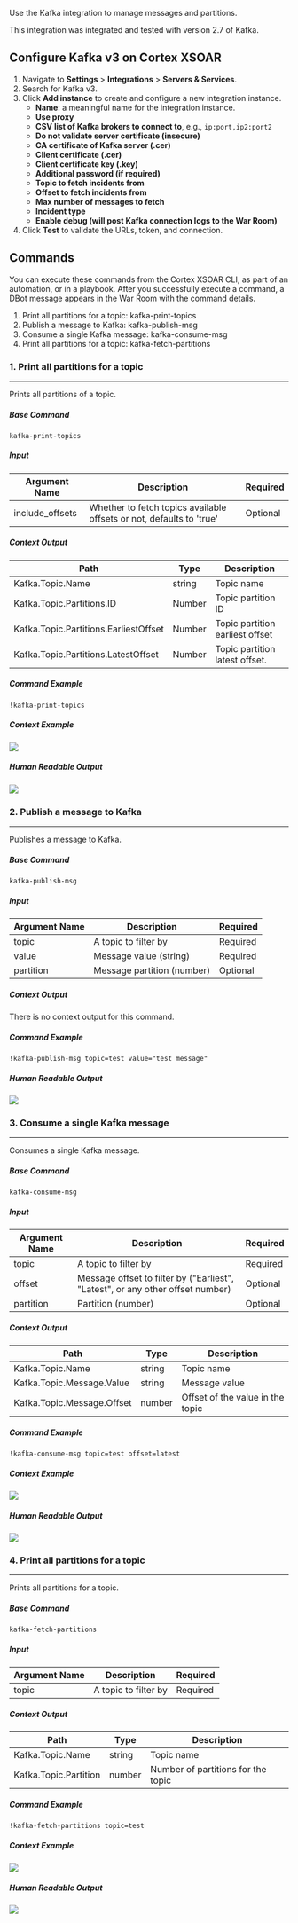 Use the Kafka integration to manage messages and partitions.

This integration was integrated and tested with version 2.7 of Kafka.

Configure Kafka v3 on Cortex XSOAR
----------------------------------

1.  Navigate to **Settings** > **Integrations** > **Servers & Services**.
2.  Search for Kafka v3.
3.  Click **Add instance** to create and configure a new integration instance.  
    *   **Name**: a meaningful name for the integration instance.
    *   **Use proxy**
    *   **CSV list of Kafka brokers to connect to**, e.g., `ip:port,ip2:port2`
    *   **Do not validate server certificate (insecure)**
    *   **CA certificate of Kafka server (.cer)**
    *   **Client certificate (.cer)**
    *   **Client certificate key (.key)**
    *   **Additional password (if required)**
    *   **Topic to fetch incidents from**
    *   **Offset to fetch incidents from**
    *   **Max number of messages to fetch**
    *   **Incident type**
    *   **Enable debug (will post Kafka connection logs to the War Room)**
4.  Click **Test** to validate the URLs, token, and connection.

Commands
--------

You can execute these commands from the Cortex XSOAR CLI, as part of an automation, or in a playbook. After you successfully execute a command, a DBot message appears in the War Room with the command details.

1.  Print all partitions for a topic: kafka-print-topics
2.  Publish a message to Kafka: kafka-publish-msg
3.  Consume a single Kafka message: kafka-consume-msg
4.  Print all partitions for a topic: kafka-fetch-partitions

### 1\. Print all partitions for a topic

* * *

Prints all partitions of a topic.

##### Base Command

`kafka-print-topics`

##### Input

| **Argument Name** | **Description** | **Required** |
| --- | --- | --- |
| include_offsets | Whether to fetch topics available offsets or not, defaults to 'true' | Optional |

##### Context Output

| **Path** | **Type** | **Description** |
| --- | --- | --- |
| Kafka.Topic.Name | string | Topic name |
| Kafka.Topic.Partitions.ID | Number | Topic partition ID |
| Kafka.Topic.Partitions.EarliestOffset | Number | Topic partition earliest offset |
| Kafka.Topic.Partitions.LatestOffset | Number | Topic partition latest offset. |


##### Command Example

`!kafka-print-topics`

##### Context Example

![](https://raw.githubusercontent.com/demisto/content/master/docs/images/Integrations/Kafka_V2_mceclip2.png)

##### Human Readable Output

![](https://raw.githubusercontent.com/demisto/content/master/docs/images/Integrations/Kafka_V2_mceclip3.png)

### 2\. Publish a message to Kafka

* * *

Publishes a message to Kafka. 

##### Base Command

`kafka-publish-msg`

##### Input

| **Argument Name** | **Description** | **Required** |
| --- | --- | --- |
| topic | A topic to filter by | Required |
| value | Message value (string) | Required |
| partition | Message partition (number) | Optional |

##### Context Output

There is no context output for this command.

##### Command Example

`!kafka-publish-msg topic=test value="test message"`

##### Human Readable Output

![](https://raw.githubusercontent.com/demisto/content/master/docs/images/Integrations/Kafka_V2_mceclip4.png)

### 3\. Consume a single Kafka message

* * *

Consumes a single Kafka message.

##### Base Command

`kafka-consume-msg`

##### Input

| **Argument Name** | **Description** | **Required** |
| --- | --- | --- |
| topic | A topic to filter by | Required |
| offset | Message offset to filter by ("Earliest", "Latest", or any other offset number) | Optional |
| partition | Partition (number) | Optional |

##### Context Output

| **Path** | **Type** | **Description** |
| --- | --- | --- |
| Kafka.Topic.Name | string | Topic name |
| Kafka.Topic.Message.Value | string | Message value |
| Kafka.Topic.Message.Offset | number | Offset of the value in the topic |

##### Command Example

`!kafka-consume-msg topic=test offset=latest`

##### Context Example

![](https://raw.githubusercontent.com/demisto/content/master/docs/images/Integrations/Kafka_V2_mceclip5.png)

##### Human Readable Output

![](https://raw.githubusercontent.com/demisto/content/master/docs/images/Integrations/Kafka_V2_mceclip6.png)

### 4\. Print all partitions for a topic

* * *

Prints all partitions for a topic.

##### Base Command

`kafka-fetch-partitions`

##### Input

| **Argument Name** | **Description** | **Required** |
| --- | --- | --- |
| topic | A topic to filter by | Required |

##### Context Output

| **Path** | **Type** | **Description** |
| --- | --- | --- |
| Kafka.Topic.Name | string | Topic name | 
| Kafka.Topic.Partition | number | Number of partitions for the topic | 

##### Command Example

`!kafka-fetch-partitions topic=test`

##### Context Example

![](https://raw.githubusercontent.com/demisto/content/master/docs/images/Integrations/Kafka_V2_mceclip7.png)

##### Human Readable Output

![](https://raw.githubusercontent.com/demisto/content/master/docs/images/Integrations/Kafka_V2_mceclip8.png)